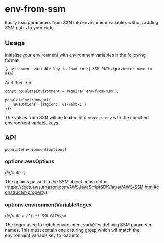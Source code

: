 # env-from-ssm

Easily load parameters from SSM into environment variables without adding SSM paths to your code.

## Usage

Initialise your environment with environment variables in the following format:

```
{environment variable key to load into}_SSM_PATH={parameter name in ssm}
```

And then run:

```
const populateEnvironment = require('env-from-ssm');

populateEnvironment({
    awsOptions: {region: 'us-east-1'}
});
```

The values from SSM will be loaded into `process.env` with the specified environment variable keys.

## API

`populateEnvrionment(options)`

### options.awsOptions

_default: `{}`_

The options passed to the SSM object constructor (https://docs.aws.amazon.com/AWSJavaScriptSDK/latest/AWS/SSM.html#constructor-property).

### options.environmentVariableRegex

_default: `= /^(.*)_SSM_PATH$/m`_

The regex used to match environment variables defining SSM parameter names. This must contain one caturing group which will match the environment variable key to load into.
